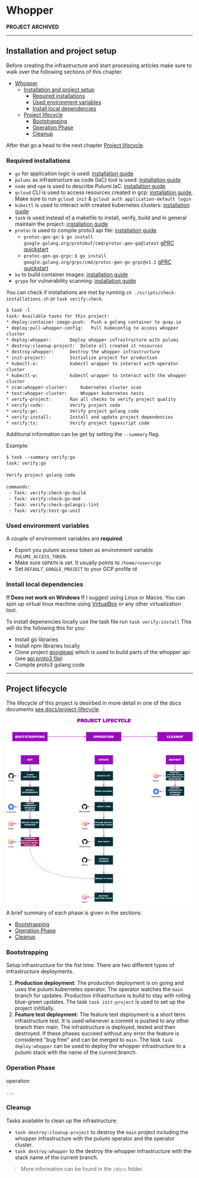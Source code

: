 # Whopper

**PROJECT ARCHIVED**

---

## Installation and project setup

Before creating the infrastructure and start processing articles make sure to walk over the following sections of this chapter.
- [Whopper](#whopper)
  - [Installation and project setup](#installation-and-project-setup)
    - [Required installations](#required-installations)
    - [Used environment variables](#used-environment-variables)
    - [Install local dependencies](#install-local-dependencies)
  - [Project lifecycle](#project-lifecycle)
    - [Bootstrapping](#bootstrapping)
    - [Operation Phase](#operation-phase)
    - [Cleanup](#cleanup)

After that go a head to the next chapter [Project lifecycle](#project-lifecycle).

### Required installations

-  `go` for application logic is used: [installation guide](https://go.dev/doc/install)
-  `pulumi` as infrastructure as code (IaC) tool is used: [installation guide](https://www.pulumi.com/docs/get-started/install/)
-  `node` and `npm` is used to describe Pulumi IaC: [installation guide](https://nodejs.org/en/download/)
-  `gcloud` CLI is used to access resources created in gcp: [installation guide](https://cloud.google.com/sdk/docs/install), Make sure to run `gcloud init` & `gcloud auth application-default login`
-  `kubectl` is used to interact with created kubernetes clusters: [installation guide](https://kubernetes.io/docs/tasks/tools/)
-  `task` is used instead of a makefile to install, verify, build and in general maintain the project: [installation guide](https://taskfile.dev/#/installation)
-  `protoc` is used to compile proto3 api file: [installation guide](https://grpc.io/docs/protoc-installation/)
   -  `protoc-gen-go`: `$ go install google.golang.org/protobuf/cmd/protoc-gen-go@latest` [gPRC quickstart](https://grpc.io/docs/languages/go/quickstart/)
   -  `protoc-gen-go-grpc`: `$ go install google.golang.org/grpc/cmd/protoc-gen-go-grpc@v1.1` [gPRC quickstart](https://grpc.io/docs/languages/go/quickstart/)
- `ko` to build container images: [installation guide](https://github.com/google/ko#install)
- `grype` for vulnerability scanning: [installation guide](https://github.com/anchore/grype#installation)

You can check if installations are met by running `sh ./scripts/check-installations.sh` or `task verify:check`.

```
$ task -l
task: Available tasks for this project:
* deploy:container-image-push: 	Push a golang container to quay.io
* deploy:pull-whopper-config: 	Pull kubeconfig to access whopper cluster
* deploy:whopper: 		Deploy whopper infrastructure with pulumi
* destroy:cleanup-project: 	Delete all created it resources
* destroy:whopper: 		Destroy the whopper infrastructure
* init-project: 		Initialize project for production
* kubectl-o: 			kubectl wrapper to interact with operator cluster
* kubectl-w: 			kubectl wrapper to interact with the whopper cluster
* scan:whopper-cluster: 	Kubernetes cluster scan
* test:whopper-cluster: 	Whopper kubernetes tests
* verify-project: 		Run all checks to verify project quality
* verify:code: 			Verify project code
* verify:go: 			Verify project golang code
* verify:install: 		Install and update project dependencies
* verify:ts: 			Verify project typescript code
```

Additional information can be get by setting the `--summary` flag.

Example:

```
$ task --summary verify:go
task: verify:go

Verify project golang code

commands:
 - Task: verify:check-go-build
 - Task: verify:check-go-mod
 - Task: verify:check-golangci-lint
 - Task: verify:test-go-unit
```
### Used environment variables

A couple of environment variables are **required**.

- Export you pulumi access token as environment variable `PULUMI_ACCESS_TOKEN`.
- Make sure `GOPATH` is set. It usually points to `/home/<user>/go`
- Set `DEFAULT_GOOGLE_PROJECT` to your GCP profile id

### Install local dependencies

**!! Does not work on Windows !!** I suggest using Linux or Macos. You can spin up virtual linux machine using [VirtualBox](https://www.virtualbox.org/wiki/Downloads) or any other virtualization tool.

To install depenencies locally use the task file run `task verify:install`
This will do the following this for you:
- Install go libraries
- Install npm libraries locally
- Clone project [googleapi]() which is used to build parts of the whopper api (see [api proto3 file](./api/whopper.proto))
- Compile proto3 golang code

---

## Project lifecycle

The lifecycle of this project is desirbed in more detail in one of the docs documents [see docs/project-lifecycle](./docs/project-lifecylce-phases.md).

![Project lifecycle overview](./assets/consider-cloud-native-ops.png)

A brief summary of each phase is given in the sections:
- [Bootstrapping](#bootstrapping)
- [Operation Phase](#operation-phase)
- [Cleanup](#cleanup)

### Bootstrapping
Setup infrastructure for the fist time.
There are two different types of infrastructure deployments. 

1. **Production deployment**: The production deployment is on going and uses the pulumi kubernetes operator. The operator watches the `main` branch for updates. Production infrastructure is build to stay with rolling blue-green updates. The task `task init-project` is used to set up the project inititially.
2. **Feature test deployment**: The feature test deployment is a short term infrastructure test. It is used whenever a commit is pushed to any other branch then main. The infrastructure is deployed, tested and then destroyed. If these phases succeed without any error the feature is considered "bug free" and can be merged to `main`. The task `task deploy:whopper` can be used to deploy the whopper infrastructure to a pulumi stack with the name of the current branch.

### Operation Phase
operation

```bash
...
```


### Cleanup

Tasks available to clean up the infrastructure:
* `task destroy:cleanup-project` to destroy the `main` project including the whopper infrastructure with the pulumi operator and the operator cluster.  
* `task destroy:whopper` to the destroy the whopper infrastructure with the stack name of the current branch.


> More information can be found in the `/docs` folder.  